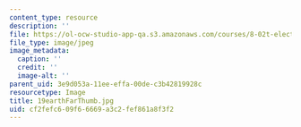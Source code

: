 ```yaml
---
content_type: resource
description: ''
file: https://ol-ocw-studio-app-qa.s3.amazonaws.com/courses/8-02t-electricity-and-magnetism-spring-2005/cf2fefc609f66669a3c2fef861a8f3f2_19earthFarThumb.jpg
file_type: image/jpeg
image_metadata:
  caption: ''
  credit: ''
  image-alt: ''
parent_uid: 3e9d053a-11ee-effa-00de-c3b42819928c
resourcetype: Image
title: 19earthFarThumb.jpg
uid: cf2fefc6-09f6-6669-a3c2-fef861a8f3f2
---
```

